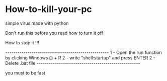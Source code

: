 # How-to-kill-your-pc
simple virus made with python

Don't run this before you read how to turn it off

How to stop it !!!

*---------------------------------------------------*
1 - Open the run function by clicking Windows ⊞ + R 
2 - write "shell:startup" and press ENTER
2 - Delete .bat file
*---------------------------------------------------*

you must to be fast
